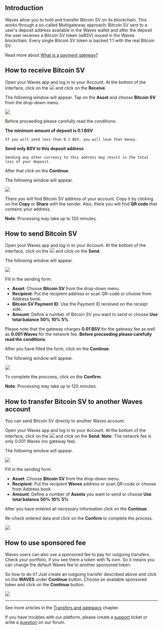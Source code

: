 ## Introduction

Waves allow you to hold and transfer Bitcoin SV on its blockchain. This works through a so-called Multigateway approach: Bitcoin SV sent to a user's deposit address available in the Waves wallet and after the deposit the user receives a Bitcoin SV token \(wBSV\) issued in the Waves blockchain. Every single Bitcoin SV token is backed 1:1 with the real Bitcoin SV.

Read more about [What is a payment gateway?](/waves-client/frequently-asked-questions-faq/transfers-and-gateways/payment-gateway.md)

## How to receive Bitcoin SV

Open your Waves app and log in to your Account.
At the bottom of the interface, click on the ![](/waves-client/mobile-apps/_assets/waves_transfers_ios_01.png) and click on the **Receive**.

The following window will appear. Tap on the **Asset** and choose **Bitcoin SV** from the drop-down menu.

![](/waves-client/mobile-apps/_assets/bitcoin-sv_01.png)

Before proceeding please carefully read the conditions:

**The minimum amount of deposit is 0.1 BSV**
```
If you will send less than 0.1 BSV, you will lose that money.
```
**Send only BSV to this deposit address**
```
Sending any other currency to this address may result in the total loss of your deposit.
```

After that click on the **Continue**.

The following window will appear.

![](/waves-client/mobile-apps/_assets/bitcoin-sv_02.png)

There you will find Bitcoin SV address of your account. Copy it by clicking on the **Copy** or **Share** with the sender. Also, there you will find **QR code** that contains your address.

**Note**: Processing may take up to 120 minutes.

## How to send Bitcoin SV

Open your Waves app and log in to your Account.
At the bottom of the interface, click on the ![](/waves-client/mobile-apps/_assets/waves_transfers_ios_01.png) and click on the **Send**.

The following window will appear.

![](/waves-client/mobile-apps/_assets/bitcoin-sv_03.png)

Fill in the sending form.

* **Asset**: Choose **Bitcoin SV** from the drop-down menu.
* **Recipient**: Put the recipient address or scan QR-code or choose from Address book.
* **Bitcoin SV Payment ID**: Use the Payment ID received on the receipt side.
* **Amount**: Define a number of Bitcoin SV you want to send or choose **Use total balance** **50%** **10%** **5%**

Please note that the gateway charges **0.01 BSV** for the gateway fee as well as **0.001 Waves** for the network fee.
**Before proceeding please carefully read the conditions**.

After you have filled the form, click on the **Continue**.

The following window will appear.

![](/waves-client/mobile-apps/_assets/bitcoin-sv_04.png)

To complete the proccess, click on the **Confirm**.

**Note**: Processing may take up to 120 minutes.

## How to transfer Bitcoin SV to another Waves account

You can send Bitcoin SV directly to another Waves account.

Open your Waves app and log in to your Account.
At the bottom of the interface, click on the ![](/waves-client/mobile-apps/_assets/waves_transfers_ios_01.png) and click on the **Send**.
**Note**: The network fee is only 0.001 Waves \(no gateway fee\).

The following window will appear.

![](/waves-client/mobile-apps/_assets/bitcoin-sv_05.png)

Fill in the sending form.

* **Asset**: Choose **Bitcoin SV** from the drop-down menu.
* **Recipient**: Put the recipient **Waves** address or scan QR-code or choose from Address book.
* **Amount**: Define a number of **Assets** you want to send or choose **Use total balance** **50%** **10%** **5%**

After you have entered all necessary information click on the **Continue**.

Re-check entered data and click on the **Confirm** to complete the process.

![](/waves-client/mobile-apps/_assets/bitcoin-sv_06.png)

## How to use sponsored fee

Waves users can also use a sponsored fee to pay for outgoing transfers. Check your portfolio, if you see there a token with **%** icon. So it means you can change the default Waves fee to another sponsored token.

So how to do it? Just create an outgoing transfer described above and click on the **WAVES** under **Continue** button.
Choose an available sponsored token and click on the **Continue** button.

![](/waves-client/mobile-apps/_assets/transaction_fee.png)

___

See more articles in the [Transfers and gateways](/waves-client/mobile-apps/iOS/wallet-management.md) chapter.

If you have troubles with our platform, please create a [support](https://support.wavesplatform.com/) ticket or write a [question](https://forum.wavesplatform.com/) on our forum.
